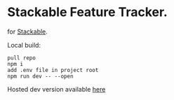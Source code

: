 # Stackable Feature Tracker.
for [Stackable](https://github.com/stackabletech).

Local build:

```
pull repo
npm i
add .env file in project root
npm run dev -- --open
```

Hosted dev version available [here](https://feature-tracker.vercel.app)

